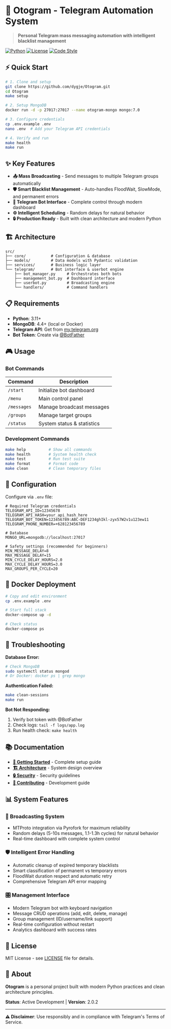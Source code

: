 # 🤖 Otogram - Telegram Automation System

> **Personal Telegram mass messaging automation with intelligent blacklist management**

[![Python](https://img.shields.io/badge/python-3.11+-blue.svg)](https://python.org)
[![License](https://img.shields.io/badge/license-MIT-green.svg)](LICENSE)
[![Code Style](https://img.shields.io/badge/code%20style-ruff-D7FF64.svg)](https://github.com/astral-sh/ruff)

## ⚡ Quick Start

```bash
# 1. Clone and setup
git clone https://github.com/dygje/Otogram.git
cd Otogram
make setup

# 2. Setup MongoDB
docker run -d -p 27017:27017 --name otogram-mongo mongo:7.0

# 3. Configure credentials
cp .env.example .env
nano .env  # Add your Telegram API credentials

# 4. Verify and run
make health
make run
```

## ✨ Key Features

- **📤 Mass Broadcasting** - Send messages to multiple Telegram groups automatically
- **🛡️ Smart Blacklist Management** - Auto-handles FloodWait, SlowMode, and permanent errors
- **🤖 Telegram Bot Interface** - Complete control through modern dashboard
- **⚙️ Intelligent Scheduling** - Random delays for natural behavior
- **🔒 Production Ready** - Built with clean architecture and modern Python

## 🏗️ Architecture

```
src/
├── core/           # Configuration & database
├── models/         # Data models with Pydantic validation  
├── services/       # Business logic layer
└── telegram/       # Bot interface & userbot engine
    ├── bot_manager.py     # Orchestrates both bots
    ├── management_bot.py  # Dashboard interface
    ├── userbot.py         # Broadcasting engine
    └── handlers/          # Command handlers
```

## 📋 Requirements

- **Python**: 3.11+ 
- **MongoDB**: 4.4+ (local or Docker)
- **Telegram API**: Get from [my.telegram.org](https://my.telegram.org)
- **Bot Token**: Create via [@BotFather](https://t.me/BotFather)

## 🎮 Usage

### Bot Commands
| Command | Description |
|---------|-------------|
| `/start` | Initialize bot dashboard |
| `/menu` | Main control panel |
| `/messages` | Manage broadcast messages |
| `/groups` | Manage target groups |
| `/status` | System status & statistics |

### Development Commands
```bash
make help          # Show all commands
make health        # System health check
make test          # Run test suite
make format        # Format code
make clean         # Clean temporary files
```

## 🔧 Configuration

Configure via `.env` file:

```env
# Required Telegram credentials
TELEGRAM_API_ID=12345678
TELEGRAM_API_HASH=your_api_hash_here
TELEGRAM_BOT_TOKEN=123456789:ABC-DEF1234ghIkl-zyx57W2v1u123ew11
TELEGRAM_PHONE_NUMBER=+628123456789

# Database
MONGO_URL=mongodb://localhost:27017

# Safety settings (recommended for beginners)
MIN_MESSAGE_DELAY=8
MAX_MESSAGE_DELAY=15
MIN_CYCLE_DELAY_HOURS=2.0
MAX_CYCLE_DELAY_HOURS=3.0
MAX_GROUPS_PER_CYCLE=20
```

## 🐳 Docker Deployment

```bash
# Copy and edit environment
cp .env.example .env

# Start full stack
docker-compose up -d

# Check status
docker-compose ps
```

## 🚨 Troubleshooting

**Database Error:**
```bash
# Check MongoDB
sudo systemctl status mongod
# Or Docker: docker ps | grep mongo
```

**Authentication Failed:**
```bash
make clean-sessions
make run
```

**Bot Not Responding:**
1. Verify bot token with @BotFather
2. Check logs: `tail -f logs/app.log`
3. Run health check: `make health`

## 📚 Documentation

- **[🚀 Getting Started](docs/GETTING_STARTED.md)** - Complete setup guide
- **[🏗️ Architecture](docs/ARCHITECTURE.md)** - System design overview
- **[🔒 Security](docs/SECURITY.md)** - Security guidelines
- **[📝 Contributing](docs/CONTRIBUTING.md)** - Development guide

## 📊 System Features

### 🎯 Broadcasting System
- MTProto integration via Pyrofork for maximum reliability
- Random delays (5-10s messages, 1.1-1.3h cycles) for natural behavior
- Real-time dashboard with complete system control

### 🛡️ Intelligent Error Handling
- Automatic cleanup of expired temporary blacklists
- Smart classification of permanent vs temporary errors
- FloodWait duration respect and automatic retry
- Comprehensive Telegram API error mapping

### 🎛️ Management Interface
- Modern Telegram bot with keyboard navigation
- Message CRUD operations (add, edit, delete, manage)
- Group management (ID/username/link support)
- Real-time configuration without restart
- Analytics dashboard with success rates

## 📄 License

MIT License - see [LICENSE](LICENSE) file for details.

## 🤖 About

**Otogram** is a personal project built with modern Python practices and clean architecture principles. 

**Status**: Active Development | **Version**: 2.0.2

---

**⚠️ Disclaimer**: Use responsibly and in compliance with Telegram's Terms of Service.